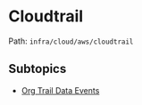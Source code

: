 # Cloudtrail

Path: `infra/cloud/aws/cloudtrail`

## Subtopics
- [Org Trail Data Events](./org_trail_data_events/README.md)

